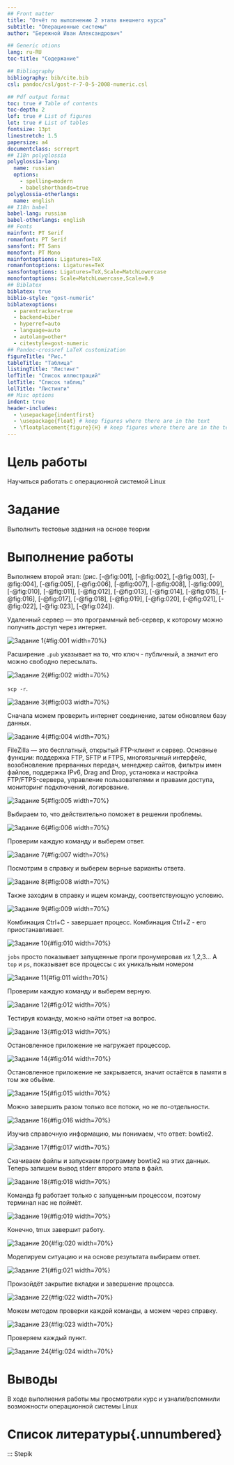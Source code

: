 ```yaml
---
## Front matter
title: "Отчёт по выполнению 2 этапа внешнего курса"
subtitle: "Операционные системы"
author: "Бережной Иван Александрович"

## Generic otions
lang: ru-RU
toc-title: "Содержание"

## Bibliography
bibliography: bib/cite.bib
csl: pandoc/csl/gost-r-7-0-5-2008-numeric.csl

## Pdf output format
toc: true # Table of contents
toc-depth: 2
lof: true # List of figures
lot: true # List of tables
fontsize: 13pt
linestretch: 1.5
papersize: a4
documentclass: scrreprt
## I18n polyglossia
polyglossia-lang:
  name: russian
  options:
	- spelling=modern
	- babelshorthands=true
polyglossia-otherlangs:
  name: english
## I18n babel
babel-lang: russian
babel-otherlangs: english
## Fonts
mainfont: PT Serif
romanfont: PT Serif
sansfont: PT Sans
monofont: PT Mono
mainfontoptions: Ligatures=TeX
romanfontoptions: Ligatures=TeX
sansfontoptions: Ligatures=TeX,Scale=MatchLowercase
monofontoptions: Scale=MatchLowercase,Scale=0.9
## Biblatex
biblatex: true
biblio-style: "gost-numeric"
biblatexoptions:
  - parentracker=true
  - backend=biber
  - hyperref=auto
  - language=auto
  - autolang=other*
  - citestyle=gost-numeric
## Pandoc-crossref LaTeX customization
figureTitle: "Рис."
tableTitle: "Таблица"
listingTitle: "Листинг"
lofTitle: "Список иллюстраций"
lotTitle: "Список таблиц"
lolTitle: "Листинги"
## Misc options
indent: true
header-includes:
  - \usepackage{indentfirst}
  - \usepackage{float} # keep figures where there are in the text
  - \floatplacement{figure}{H} # keep figures where there are in the text
---
```


# Цель работы

Научиться работать с операционной системой Linux

# Задание

Выполнить тестовые задания на основе теории

# Выполнение работы

Выполняем второй этап: (рис. [-@fig:001], [-@fig:002], [-@fig:003], [-@fig:004], [-@fig:005], [-@fig:006], [-@fig:007], [-@fig:008], [-@fig:009], [-@fig:010], [-@fig:011], [-@fig:012], [-@fig:013], [-@fig:014], [-@fig:015], [-@fig:016], [-@fig:017], [-@fig:018], [-@fig:019], [-@fig:020], [-@fig:021], [-@fig:022], [-@fig:023], [-@fig:024]).

Удаленный сервер — это программный веб-сервер, к которому можно получить доступ через интернет.

![Задание 1](image/1.jpg){#fig:001 width=70%}

Расширение `.pub` указывает на то, что ключ - публичный, а значит его можно свободно пересылать.

![Задание 2](image/2.jpg){#fig:002 width=70%}

`scp -r`.

![Задание 3](image/3.jpg){#fig:003 width=70%}

Сначала можем проверить интернет соединение, затем обновляем базу данных.

![Задание 4](image/4.jpg){#fig:004 width=70%}

FileZilla — это бесплатный, открытый FTP-клиент и сервер. Основные функции: поддержка FTP, SFTP и FTPS, многоязычный интерфейс, возобновление прерванных передач, менеджер сайтов, фильтры имен файлов, поддержка IPv6, Drag and Drop, установка и настройка FTP/FTPS-сервера, управление пользователями и правами доступа, мониторинг подключений, логирование.

![Задание 5](image/5.jpg){#fig:005 width=70%}

Выбираем то, что действительно поможет в решении проблемы.

![Задание 6](image/6.jpg){#fig:006 width=70%}

Проверим каждую команду и выберем ответ.

![Задание 7](image/7.jpg){#fig:007 width=70%}

Посмотрим в справку и выберем верные варианты ответа.

![Задание 8](image/8.jpg){#fig:008 width=70%}

Также заходим в справку и ищем команду, соответствующую условию.

![Задание 9](image/9.jpg){#fig:009 width=70%}

Комбинация Ctrl+С - завершает процесс. Комбинация Ctrl+Z - его приостанавливает.

![Задание 10](image/10.jpg){#fig:010 width=70%}

`jobs`  просто показывает запущенные проги пронумеровав их 1,2,3... А `top` и `ps`, показывает все процессы с их уникальным номером

![Задание 11](image/11.jpg){#fig:011 width=70%}

Проверим каждую команду и выберем верную.

![Задание 12](image/12.jpg){#fig:012 width=70%}

Тестируя команду, можно найти ответ на вопрос.

![Задание 13](image/13.jpg){#fig:013 width=70%}

Остановленное приложение не нагружает процессор.

![Задание 14](image/14.jpg){#fig:014 width=70%}

Остановленное приложение не закрывается, значит остаётся в памяти в том же объёме.

![Задание 15](image/15.jpg){#fig:015 width=70%}

Можно завершить разом только все потоки, но не по-отдельности.

![Задание 16](image/16.jpg){#fig:016 width=70%}

Изучив справочную информацию, мы понимаем, что ответ: bowtie2.

![Задание 17](image/17.jpg){#fig:017 width=70%}

Скачиваем файлы и запускаем программу bowtie2 на этих данных. Теперь запишем вывод stderr второго этапа в файл.

![Задание 18](image/18.jpg){#fig:018 width=70%}

Команда fg работает только с запущенным процессом, поэтому терминал нас не поймёт.

![Задание 19](image/19.jpg){#fig:019 width=70%}

Конечно, tmux завершит работу.

![Задание 20](image/20.jpg){#fig:020 width=70%}

Моделируем ситуацию и на основе результата выбираем ответ.

![Задание 21](image/21.jpg){#fig:021 width=70%}

Произойдёт закрытие вкладки и завершение процесса.

![Задание 22](image/22.jpg){#fig:022 width=70%}

Можем методом проверки каждой команды, а можем через справку.

![Задание 23](image/23.jpg){#fig:023 width=70%}

Проверяем каждый пункт.

![Задание 24](image/24.jpg){#fig:024 width=70%}

# Выводы

В ходе выполнения работы мы просмотрели курс и узнали/вспомнили возможности операционной системы Linux

# Список литературы{.unnumbered}

::: Stepik
